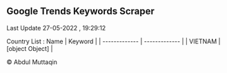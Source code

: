 

## Google Trends Keywords Scraper 
 
Last Update 27-05-2022 , 19:29:12

Country List :
 Name  | Keyword |
| ------------- | ------------- |
| VIETNAM | [object Object] |



© Abdul Muttaqin 
